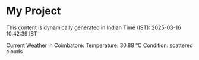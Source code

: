 # My Project

This content is dynamically generated in Indian Time (IST): 2025-03-16 10:42:39 IST


Current Weather in Coimbatore:
Temperature: 30.88 °C
Condition: scattered clouds
